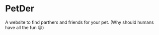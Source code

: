 # PetDer
A website to find parthers and friends for your pet.
(Why should humans have all the fun 😉)
